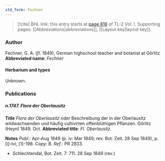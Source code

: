 ```yaml
---
std_form: Fechner
---
```


> [!cite] BHL link: this entry starts at [page 816](https://www.biodiversitylibrary.org/page/33120947) of TL-2 Vol. I.
> Supporting pages: [[Abbreviations|abbreviations]], [[Layout key|layout key]].

### Author

Fechner, G. A. (*fl*. 1849), German highschool teacher and botanist at Görlitz 
**Abbreviated name**: *Fechner*

#### Herbarium and types

Unknown.

### Publications

##### n.1747. Flora der Oberlausitz

**Title**
*Flora der Oberlausitz* oder Beschreibung der in der Oberlausitz wildwachsenden und häufig cultivirten offenblüthigen Pflanzen. Görlitz (Heyn) 1849. Oct.
**Abbreviated title**: *Fl. Oberlausitz*.

**Notes**
*Publ*.: Apr-Aug 1849 (p. iv: Mar 1849; rev. Bot. Zeit. 28 Sep 1849), p. \[i\]-lvi, \[1\]-198.
*Copy*: B.
*Ref*.: PR 2833.
- Schlechtendal, Bot. Zeit. 7: 711. 28 Sep 1849 (rev.)

